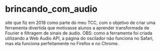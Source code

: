 # brincando_com_audio
site que fiz em 2018 como parte do meu TCC, com o objetivo de criar uma ferramenta divertida que motivasse alunos a aprender transformada de Fourier e filtragem de sinais de áudio. 
OBS: como a ferramenta foi criada utilizando a Web Audio API, a página do oscilador não funciona no Safari, mas ela funciona perfeitamente no Firefox e no Chrome.
